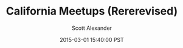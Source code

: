 ---
layout: podcast
title: "California Meetups (Rererevised)"
author: Scott Alexander
description: https://slatestarcodex.com/2015/03/01/california-meetups-rererevised/
date: 2015-03-01 15:40:00 PST
length: 313268
duration: 78
guid: california-meetups-rererevised
---
